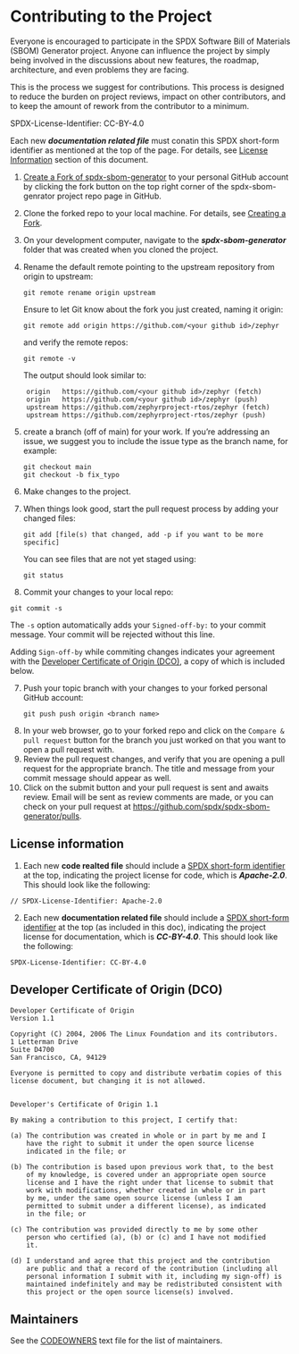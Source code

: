 # Contributing to the Project
Everyone is encouraged to participate in the SPDX Software Bill of Materials (SBOM) Generator project. Anyone can influence the project by simply being involved in the discussions about new features, the roadmap, architecture, and even problems they are facing.

This is the process we suggest for contributions. This process is designed to reduce the burden on project reviews, impact on other contributors, and to keep the amount of rework from the contributor to a minimum.

SPDX-License-Identifier: CC-BY-4.0 

Each new ***documentation related file*** must conatin this SPDX short-form identifier as mentioned at the top of the page. For details, see [License Information](license-information) section of this document.

1. [Create a Fork of spdx-sbom-generator](https://github.com/spdx/spdx-sbom-generator) to your personal GitHub account by clicking the fork button on the top right corner of the spdx-sbom-genrator project repo page in GitHub.
2. Clone the forked repo to your local machine. For details, see [Creating a Fork](https://gist.github.com/Chaser324/ce0505fbed06b947d962#creating-a-fork).
3. On your development computer, navigate to the ***spdx-sbom-generator*** folder that was created when you cloned the project.

4. Rename the default remote pointing to the upstream repository from origin to upstream:
    ```
    git remote rename origin upstream
    ```
    Ensure to let Git know about the fork you just created, naming it origin:

    ```
    git remote add origin https://github.com/<your github id>/zephyr
    ```
    and verify the remote repos:

    ```
    git remote -v
    ```
    The output should look similar to:
    
```
    origin   https://github.com/<your github id>/zephyr (fetch)
    origin   https://github.com/<your github id>/zephyr (push)
    upstream https://github.com/zephyrproject-rtos/zephyr (fetch)
    upstream https://github.com/zephyrproject-rtos/zephyr (push)
```
5. create a branch (off of main) for your work. If you’re addressing an issue, we suggest you to include the issue type as the branch name, for example:
    ```
    git checkout main
    git checkout -b fix_typo
    ```
4. Make changes to the project.
5. When things look good, start the pull request process by adding your changed files:

    ```
    git add [file(s) that changed, add -p if you want to be more specific]
    ```
    You can see files that are not yet staged using:

    ```
    git status
    ```
6. Commit your changes to your local repo:

 ```
 git commit -s
 ```
 The ```-s``` option automatically adds your ```Signed-off-by:``` to your commit message. Your commit will be rejected without this line.
    
 Adding ```Sign-off-by``` while commiting changes indicates your agreement with the [Developer Certificate of Origin (DCO)](https://developercertificate.org/), a copy of which is included below.

7. Push your topic branch with your changes to your forked personal GitHub account:
    ```
    git push push origin <branch name>
    ```
7. In your web browser, go to your forked repo and click on the ```Compare & pull request``` button for the branch you just worked on that you want to open a pull request with.
8. Review the pull request changes, and verify that you are opening a pull request for the appropriate branch. The title and message from your commit message should appear as well.
9. Click on the submit button and your pull request is sent and awaits review. Email will be sent as review comments are made, or you can check on your pull request at https://github.com/spdx/spdx-sbom-generator/pulls.

## License information

1. Each new **code realted file** should include a [SPDX short-form identifier](https://spdx.org/ids) at the top, indicating the project license for code, which is ***Apache-2.0***. This should look like the following:

```code
// SPDX-License-Identifier: Apache-2.0
```

2. Each new **documentation related file** should include a [SPDX short-form identifier](https://spdx.org/ids) at the top (as included in this doc), indicating the project license for documentation, which is ***CC-BY-4.0***. This should look like the following:

```text
SPDX-License-Identifier: CC-BY-4.0
```

## Developer Certificate of Origin \(DCO\)

```text
Developer Certificate of Origin
Version 1.1

Copyright (C) 2004, 2006 The Linux Foundation and its contributors.
1 Letterman Drive
Suite D4700
San Francisco, CA, 94129

Everyone is permitted to copy and distribute verbatim copies of this
license document, but changing it is not allowed.


Developer's Certificate of Origin 1.1

By making a contribution to this project, I certify that:

(a) The contribution was created in whole or in part by me and I
    have the right to submit it under the open source license
    indicated in the file; or

(b) The contribution is based upon previous work that, to the best
    of my knowledge, is covered under an appropriate open source
    license and I have the right under that license to submit that
    work with modifications, whether created in whole or in part
    by me, under the same open source license (unless I am
    permitted to submit under a different license), as indicated
    in the file; or

(c) The contribution was provided directly to me by some other
    person who certified (a), (b) or (c) and I have not modified
    it.

(d) I understand and agree that this project and the contribution
    are public and that a record of the contribution (including all
    personal information I submit with it, including my sign-off) is
    maintained indefinitely and may be redistributed consistent with
    this project or the open source license(s) involved.
```

## Maintainers

See the [CODEOWNERS](CODEOWNERS) text file for the list of maintainers.
